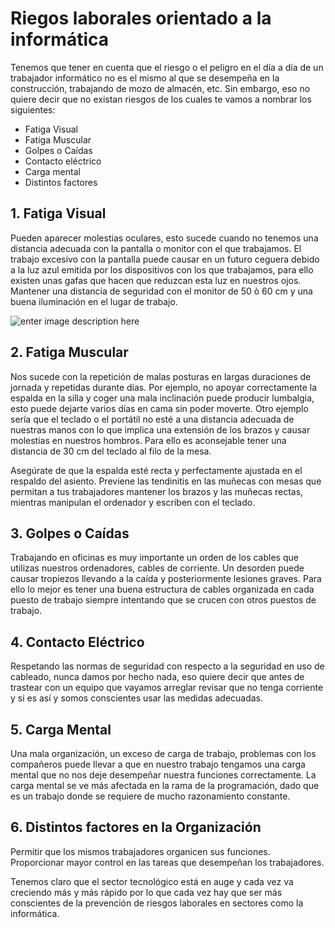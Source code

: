# **Riegos laborales orientado a la informática**
Tenemos que tener en cuenta que el riesgo o el peligro en el día a día de un trabajador informático no es el mismo al que se desempeña en la construcción, trabajando de mozo de almacén, etc. Sin embargo, eso no quiere decir que no existan riesgos de los cuales te vamos a nombrar los siguientes:

- Fatiga Visual
- Fatiga Muscular
- Golpes o Caídas
- Contacto eléctrico
- Carga mental
- Distintos factores


## 1. Fatiga Visual
Pueden aparecer molestias oculares, esto sucede cuando no tenemos una distancia adecuada con la pantalla o monitor con el que trabajamos. El trabajo excesivo con la pantalla puede causar en un futuro ceguera debido a la luz azul emitida por los dispositivos con los que trabajamos, para ello existen unas gafas que hacen que reduzcan esta luz en nuestros ojos.
Mantener una distancia de seguridad con el monitor de 50 ò 60 cm y una buena iluminación en el lugar de trabajo.

![enter image description here](https://www.prevensystem.com//componentes/editor/ckfinder/userfiles/files/fatiga%20visual.jpg)

## 2. Fatiga Muscular
Nos sucede con la repetición de malas posturas en largas duraciones de jornada y repetidas durante días. Por ejemplo, no apoyar correctamente la espalda en la silla y coger una mala inclinación puede producir lumbalgia, esto puede dejarte varios días en cama sin poder moverte. Otro ejemplo sería que el teclado o el portátil no esté a una distancia adecuada de nuestras manos con lo que implica una extensión de los brazos y causar molestias en nuestros hombros. Para ello es aconsejable tener una distancia de 30 cm del teclado al filo de la mesa.

Asegúrate de que la espalda esté recta y perfectamente ajustada en el respaldo del asiento.
Previene las tendinitis en las muñecas con mesas que permitan a tus trabajadores mantener los brazos y las muñecas rectas, mientras manipulan el ordenador y escriben con el teclado.



## 3. Golpes o Caídas
Trabajando en oficinas es muy importante un orden de los cables que utilizas nuestros ordenadores, cables de corriente. Un desorden puede causar tropiezos llevando a la caída y posteriormente lesiones graves. Para ello lo mejor es tener una buena estructura de cables organizada en cada puesto de trabajo siempre intentando que se crucen con otros puestos de trabajo.

## 4. Contacto Eléctrico
Respetando las normas de seguridad con respecto a la seguridad en uso de cableado, nunca damos por hecho nada, eso quiere decir que antes de trastear con un equipo que vayamos arreglar revisar que no tenga corriente y si es así y somos conscientes usar las medidas adecuadas.

## 5. Carga Mental
Una mala organización, un exceso de carga de trabajo, problemas con los compañeros puede llevar a que en nuestro trabajo tengamos una carga mental que no nos deje desempeñar nuestra funciones correctamente. La carga mental se ve más afectada en la rama de la programación, dado que es un trabajo donde se requiere de mucho razonamiento constante.

## 6. Distintos factores en la Organización
Permitir que los mismos trabajadores organicen sus funciones.
Proporcionar mayor control en las tareas que desempeñan los trabajadores.

Tenemos claro que el sector tecnológico está en auge y cada vez va creciendo más y más rápido por lo que cada vez hay que ser más conscientes de la prevención de riesgos laborales en sectores como la informática.

<!--stackedit_data:
eyJoaXN0b3J5IjpbLTkyODU2NTg4MiwtMjI2NjEzMDA1LC0yMD
gxNjkzNzU0XX0=
-->